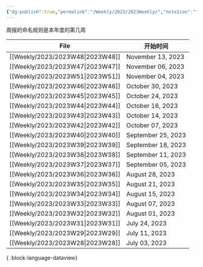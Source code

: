 ```yaml
---
{"dg-publish":true,"permalink":"/Weekly/2023/2023Weekly/","noteIcon":""}
---
```


周报的命名规则是本年度的第几周





| File                                | 开始时间               |
| ----------------------------------- | ------------------ |
| [[Weekly/2023/2023W48\|2023W48]] | November 13, 2023  |
| [[Weekly/2023/2023W47\|2023W47]] | November 06, 2023  |
| [[Weekly/2023/2023W51\|2023W51]] | November 04, 2023  |
| [[Weekly/2023/2023W46\|2023W46]] | October 30, 2023   |
| [[Weekly/2023/2023W45\|2023W45]] | October 24, 2023   |
| [[Weekly/2023/2023W44\|2023W44]] | October 16, 2023   |
| [[Weekly/2023/2023W43\|2023W43]] | October 14, 2023   |
| [[Weekly/2023/2023W42\|2023W42]] | October 07, 2023   |
| [[Weekly/2023/2023W40\|2023W40]] | September 25, 2023 |
| [[Weekly/2023/2023W39\|2023W39]] | September 18, 2023 |
| [[Weekly/2023/2023W38\|2023W38]] | September 11, 2023 |
| [[Weekly/2023/2023W37\|2023W37]] | September 05, 2023 |
| [[Weekly/2023/2023W36\|2023W36]] | August 28, 2023    |
| [[Weekly/2023/2023W35\|2023W35]] | August 21, 2023    |
| [[Weekly/2023/2023W34\|2023W34]] | August 15, 2023    |
| [[Weekly/2023/2023W33\|2023W33]] | August 07, 2023    |
| [[Weekly/2023/2023W32\|2023W32]] | August 01, 2023    |
| [[Weekly/2023/2023W31\|2023W31]] | July 24, 2023      |
| [[Weekly/2023/2023W29\|2023W29]] | July 11, 2023      |
| [[Weekly/2023/2023W28\|2023W28]] | July 03, 2023      |

{ .block-language-dataview}
